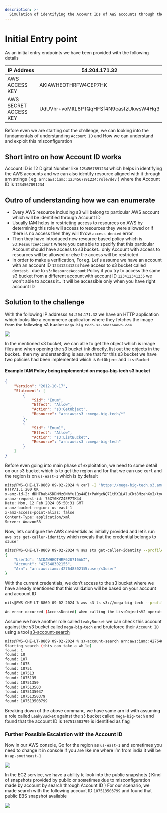 ```yaml
---
description: >-
  Simulation of identifying the Account IDs of AWS accounts through the public s3 bucket by exploiting the misconfiguration on s3 bucket's IAM policy
---
```


# Initial Entry point 

As an initial entry endpoints we have been provided with the following details 

  

| IP Address | 54.204.171.32 |
| --- | --- |
| AWS ACCESS KEY | AKIAWHEOTHRFW4CEP7HK |
| AWS SECRET ACCESS KEY | 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 |

  

Before even we are starting out the challenge, we can looking into the fundamentals of understanding `Account ID`  and How we can understand and exploit this misconfiguration

  

## Short intro on how Account ID works

Account ID is 12 Digital Number like `1234567891234`  which helps in identifying the AWS accounts and we can also identify resource aligned with it through arn strings ( eg. `arn:aws:iam::1234567891234:role/dev` ) where the Account ID is `1234567891234` 

  

## Outro of understanding how we can enumerate

- Every AWS resource including s3 will belong to particular AWS account which will be identified through Account ID 
- Usually IAM helps in restricting access to resources on AWS by determining this role will access to resources they were allowed or if there is no access then they will throw `access denied` error
- Then they have introduced new resource based policy which is `S3:ResourceAccount` where you can able to specify that this particular Account  should have access to s3 bucket.. only Account with access to resources will be allowed or else the access will be restricted 
- In order to make a verification, For eg. Let's assume we have an account with an account ID `123412341234` have access to s3 bucket called `devtest`.. due to `s3:ResourceAccount` Policy if you try to access the same s3 bucket from a different account with account ID `123412341235` we won't able to access it.. It will be accessible only when you have right account ID

  

## Solution to the challenge 

  

With the following IP addresss `54.204.171.32`  we have an HTTP application which looks like a ecommerce application where they fetches the image from the following s3 bucket `mega-big-tech.s3.amazonaws.com` 

  

![](../Files/identity-1.png)

  

In the mentioned s3 bucket, we can able to get the object which is image files and when opening the s3 bucket link directly, list out the objects in the bucket.. then my understanding is assume that for this s3 bucket we have two policies had been implemented which is `GetObject`  and `ListBucket`

  

#### Example IAM Policy being implemented on mega-big-tech s3 bucket 

  

```json
{
    "Version": "2012-10-17",
    "Statement": [
        {
            "Sid": "Enum",
            "Effect": "Allow",
            "Action": "s3:GetObject",
            "Resource": "arn:aws:s3:::mega-big-tech/*"
        },
        {
            "Sid": "Enum1",
            "Effect": "Allow",
            "Action": "s3:ListBucket",
            "Resource": "arn:aws:s3:::mega-big-tech"
        }
    ]
}
```

  

Before even going into main phase of exploitation, we need to some detail on our s3 bucket which is to get the region and for that we can use `curl`  and the region is on `us-east-1`  which is by default 

  

```sh
nits@FWS-CHE-LT-8869 09-02-2024 % curl -I "https://mega-big-tech.s3.amazonaws.com"
HTTP/1.1 200 OK
x-amz-id-2: dDHTbab4SDDNMz0NhYu1Qs48Ei+PaWgxNQ71tMXQLAluCkt8MzahXyI/tydcV6wsaZBr4bJL7JE=
x-amz-request-id: 75XY0KYZ4EP7TK44
Date: Mon, 12 Feb 2024 05:50:31 GMT
x-amz-bucket-region: us-east-1
x-amz-access-point-alias: false
Content-Type: application/xml
Server: AmazonS3
```

  

Now, lets configure the AWS credentials as initially provided and let’s run `aws sts get-caller-identity`  which reveals that the credential belongs to `s3user`  

  

```sh
nits@FWS-CHE-LT-8869 09-02-2024 % aws sts get-caller-identity --profile leakybucket
{
    "UserId": "AIDAWHEOTHRF62U7I6AWZ",
    "Account": "427648302155",
    "Arn": "arn:aws:iam::427648302155:user/s3user"
}
```

  

With the current credentials, we don’t access to the s3 bucket where we have already mentioned that this validation will be based on your account and account ID 

  

```sh
nits@FWS-CHE-LT-8869 09-02-2024 % aws s3 ls s3://mega-big-tech --profile leakybucket

An error occurred (AccessDenied) when calling the ListObjectsV2 operation: Access Denied
```

  

Assume we have another role called `LeakyBucket`  we can check this account against the s3 bucket called `mega-big-tech`  and bruteforce their `Account ID`  using a tool [s3-account-search](https://github.com/WeAreCloudar/s3-account-search "https://github.com/WeAreCloudar/s3-account-search")

  

```sh
nits@FWS-CHE-LT-8869 09-02-2024 % s3-account-search arn:aws:iam::427648302155:role/LeakyBucket mega-big-tech
Starting search (this can take a while)
found: 1
found: 10
found: 107
found: 1075
found: 10751
found: 107513
found: 1075135
found: 10751350
found: 107513503
found: 1075135037
found: 10751350379
found: 107513503799
```

  

Breaking down of the above command, we have same arn id with assuming a role called `LeakyBucket`  against the s3 bucket called `mega-big-tech`  and found that the account ID is  `107513503799`  is identified as flag 

  

### Further Possible Escalation with the Account ID 

  

Now in our AWS console, Go for the region as `us-east-1`  and sometimes you need to change it in console if you are like me where I’m from india it will be in `ap-southeast-1`


![](../Files/identity-2.png)

  

In the EC2 service, we have a ability to look into the public snapshots ( Kind of snapshots provided by public or sometimes due to misconfiguration made by account by search through Account ID ) For our scenario, we made search with the following account ID `107513503799`  and found that public EBS snapshot available 

  

![](../Files/identity-3.png)